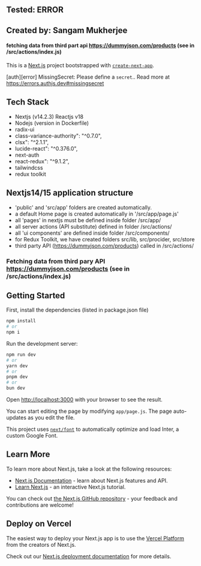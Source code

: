 ## Tested: ERROR

## Created by: Sangam Mukherjee

#### fetching data from third part api https://dummyjson.com/products (see in /src/actions/index.js)

This is a [Next.js](https://nextjs.org/) project bootstrapped with [`create-next-app`](https://github.com/vercel/next.js/tree/canary/packages/create-next-app).



[auth][error] MissingSecret: Please define a `secret`.. Read more at https://errors.authjs.dev#missingsecret

## Tech Stack
- Nextjs (v14.2.3) Reactjs v18
- Nodejs (version in Dockerfile)
- radix-ui
- class-variance-authority": "^0.7.0",
- clsx": "^2.1.1",
- lucide-react": "^0.376.0",
- next-auth
- react-redux": "^9.1.2",
- tailwindcss
- redux toolkit
      
## Nextjs14/15 application structure 
  
- 'public' and 'src/app' folders are created automatically.   
- a default Home page is created automatically in '/src/app/page.js'
- all 'pages' in nextjs must be defined inside folder /src/app/
- all server actions (API substitute) defined in folder /src/actions/
- all 'ui components' are defined inside folder /src/components/ 
- for Redux Toolkit, we have created folders src/lib, src/procider, src/store
- third party API (https://dummyjson.com/products) called in /src/actions/

### Fetching data from third pary API https://dummyjson.com/products (see in /src/actions/index.js)


## Getting Started

First, install the dependencies (listed in package.json file)

```bash
npm install 
# or
npm i
```

Run the development server:

```bash
npm run dev
# or
yarn dev
# or
pnpm dev
# or
bun dev
```

Open [http://localhost:3000](http://localhost:3000) with your browser to see the result.

You can start editing the page by modifying `app/page.js`. The page auto-updates as you edit the file.

This project uses [`next/font`](https://nextjs.org/docs/basic-features/font-optimization) to automatically optimize and load Inter, a custom Google Font.

## Learn More

To learn more about Next.js, take a look at the following resources:

- [Next.js Documentation](https://nextjs.org/docs) - learn about Next.js features and API.
- [Learn Next.js](https://nextjs.org/learn) - an interactive Next.js tutorial.

You can check out [the Next.js GitHub repository](https://github.com/vercel/next.js/) - your feedback and contributions are welcome!

## Deploy on Vercel

The easiest way to deploy your Next.js app is to use the [Vercel Platform](https://vercel.com/new?utm_medium=default-template&filter=next.js&utm_source=create-next-app&utm_campaign=create-next-app-readme) from the creators of Next.js.

Check out our [Next.js deployment documentation](https://nextjs.org/docs/deployment) for more details.
